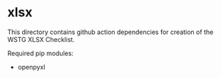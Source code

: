 # xlsx

This directory contains github action dependencies for creation of the WSTG XLSX Checklist.

Required pip modules:

- openpyxl
